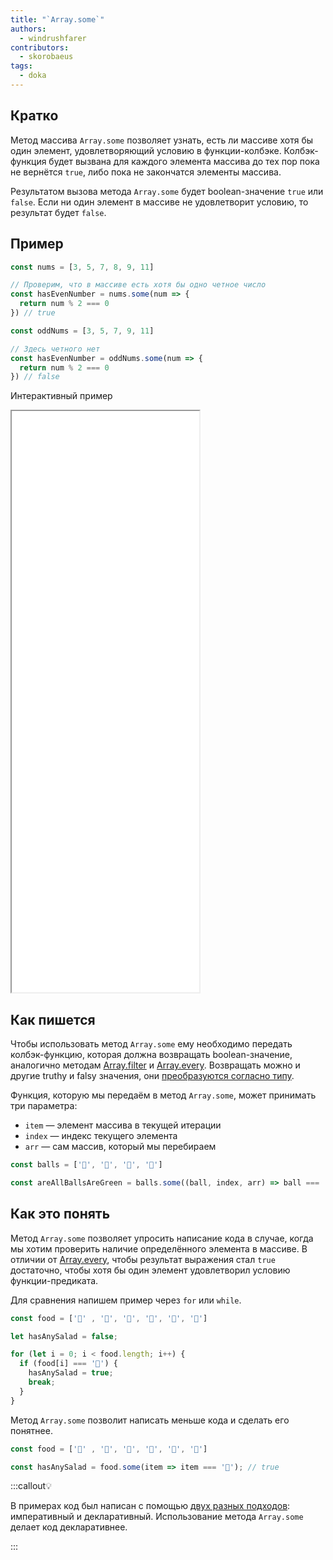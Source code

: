```yaml
---
title: "`Array.some`"
authors:
  - windrushfarer
contributors:
  - skorobaeus
tags:
  - doka
---
```


## Кратко

Метод массива `Array.some` позволяет узнать, есть ли массиве хотя бы один элемент, удовлетворяющий условию в функции-колбэке. Колбэк-функция будет вызвана для каждого элемента массива до тех пор пока не вернётся `true`, либо пока не закончатся элементы массива.

Результатом вызова метода `Array.some` будет boolean-значение `true` или `false`. Если ни один элемент в массиве не удовлетворит условию, то результат будет `false`.

## Пример

```js
const nums = [3, 5, 7, 8, 9, 11]

// Проверим, что в массиве есть хотя бы одно четное число
const hasEvenNumber = nums.some(num => {
  return num % 2 === 0
}) // true

const oddNums = [3, 5, 7, 9, 11]

// Здесь четного нет
const hasEvenNumber = oddNums.some(num => {
  return num % 2 === 0
}) // false
```

Интерактивный пример

<iframe title="Используем some для проверки массива — Array.some — Дока" src="demos/index/" height="930"></iframe>

## Как пишется

Чтобы использовать метод `Array.some` ему необходимо передать колбэк-функцию, которая должна возвращать boolean-значение, аналогично методам [Array.filter](/js/array-filter) и [Array.every](/js/array-every). Возвращать можно и другие truthy и falsy значения, они [преобразуются согласно типу](/js/typecasting/).

Функция, которую мы передаём в метод `Array.some`, может принимать три параметра:

- `item` — элемент массива в текущей итерации
- `index` — индекс текущего элемента
- `arr` — сам массив, который мы перебираем

```js
const balls = ['🎾', '🏈', '🎾', '🎾']

const areAllBallsAreGreen = balls.some((ball, index, arr) => ball === '🏈') // true
```

## Как это понять

Метод `Array.some` позволяет упросить написание кода в случае, когда мы хотим проверить наличие определённого элемента в массиве. В отличии от [Array.every](/js/array-every), чтобы результат выражения стал `true` достаточно, чтобы хотя бы один элемент удовлетворил условию функции-предиката.

Для сравнения напишем пример через `for` или `while`.

```js
const food = ['🍗' , '🍖', '🥓', '🥬', '🥩', '🍔']

let hasAnySalad = false;

for (let i = 0; i < food.length; i++) {
  if (food[i] === '🥬') {
    hasAnySalad = true;
    break;
  }
}
```

Метод `Array.some` позволит написать меньше кода и сделать его понятнее.

```js
const food = ['🍗' , '🍖', '🥓', '🥬', '🥩', '🍔']

const hasAnySalad = food.some(item => item === '🥬'); // true
```

:::callout💡

В примерах код был написан с помощью [двух разных подходов](/js/programming-paradigms): императивный и декларативный. Использование метода `Array.some` делает код декларативнее.

:::
